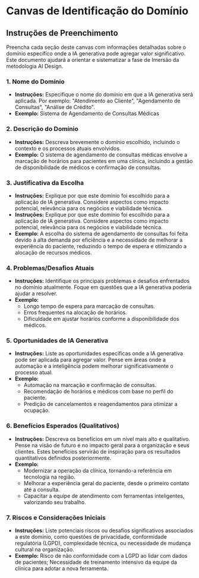 # Canvas de Identificação do Domínio

## Instruções de Preenchimento

Preencha cada seção deste canvas com informações detalhadas sobre o domínio específico onde a IA generativa pode agregar valor significativo. Este documento ajudará a orientar e sistematizar a fase de Imersão da metodologia AI Design.

### 1. Nome do Domínio

- **Instruções:** Especifique o nome do domínio em que a IA generativa será aplicada. Por exemplo: "Atendimento ao Cliente", "Agendamento de Consultas", "Análise de Crédito".
- **Exemplo:** Sistema de Agendamento de Consultas Médicas

### 2. Descrição do Domínio

- **Instruções:** Descreva brevemente o domínio escolhido, incluindo o contexto e os processos atuais envolvidos.
- **Exemplo:** O sistema de agendamento de consultas médicas envolve a marcação de horários para pacientes em uma clínica, incluindo a gestão de disponibilidade de médicos e confirmação de consultas.

### 3. Justificativa da Escolha

- **Instruções:** Explique por que este domínio foi escolhido para a aplicação de IA generativa. Considere aspectos como impacto potencial, relevância para os negócios e viabilidade técnica.
- **Instruções:** Explique por que este domínio foi escolhido para a aplicação de IA generativa. Considere aspectos como impacto potencial, relevância para os negócios e viabilidade técnica.
- **Exemplo:** A escolha do sistema de agendamento de consultas foi feita devido à alta demanda por eficiência e a necessidade de melhorar a experiência do paciente, reduzindo o tempo de espera e otimizando a alocação de recursos médicos.

### 4. Problemas/Desafios Atuais

- **Instruções:** Identifique os principais problemas e desafios enfrentados no domínio atualmente. Foque em questões que a IA generativa poderia ajudar a resolver.
- **Exemplo:**
  - Longo tempo de espera para marcação de consultas.
  - Erros frequentes na alocação de horários.
  - Dificuldade em ajustar horários conforme a disponibilidade dos médicos.

### 5. Oportunidades de IA Generativa

- **Instruções:** Liste as oportunidades específicas onde a IA generativa pode ser aplicada para agregar valor. Pense em áreas onde a automação e a inteligência podem melhorar significativamente o processo atual.
- **Exemplo:**
  - Automação na marcação e confirmação de consultas.
  - Recomendação de horários e médicos com base no perfil do paciente.
  - Predição de cancelamentos e reagendamentos para otimizar a ocupação.

### 6. Benefícios Esperados (Qualitativos)

- **Instruções:** Descreva os benefícios em um nível mais alto e qualitativo. Pense na visão de futuro e no impacto geral para a organização e seus clientes. Estes benefícios servirão de inspiração para os resultados quantitativos definidos posteriormente.
- **Exemplo:**
  - Modernizar a operação da clínica, tornando-a referência em tecnologia na região.
  - Melhorar a experiência geral do paciente, desde o primeiro contato até a consulta.
  - Capacitar a equipe de atendimento com ferramentas inteligentes, valorizando seu trabalho.

### 7. Riscos e Considerações Iniciais

- **Instruções:** Liste potenciais riscos ou desafios significativos associados a este domínio, como questões de privacidade, conformidade regulatória (LGPD), complexidade técnica, ou necessidade de mudança cultural na organização.
- **Exemplo:** Risco de não conformidade com a LGPD ao lidar com dados de pacientes; Necessidade de treinamento intensivo da equipe da clínica para adotar a nova ferramenta.